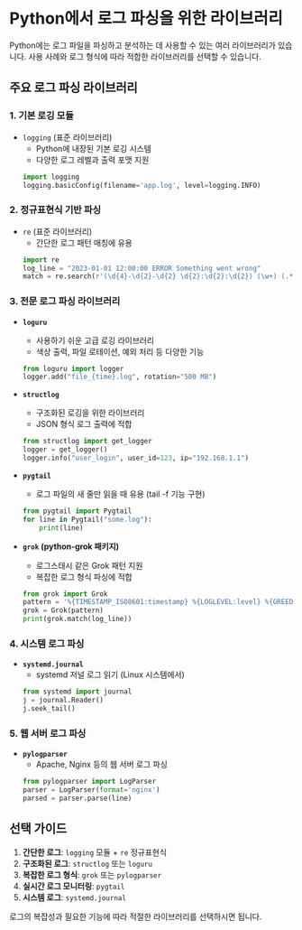 # Python에서 로그 파싱을 위한 라이브러리

Python에는 로그 파일을 파싱하고 분석하는 데 사용할 수 있는 여러 라이브러리가 있습니다. 사용 사례와 로그 형식에 따라 적합한 라이브러리를 선택할 수 있습니다.

## 주요 로그 파싱 라이브러리

### 1. **기본 로깅 모듈**
- `logging` (표준 라이브러리)
  - Python에 내장된 기본 로깅 시스템
  - 다양한 로그 레벨과 출력 포맷 지원
  ```python
  import logging
  logging.basicConfig(filename='app.log', level=logging.INFO)
  ```

### 2. **정규표현식 기반 파싱**
- `re` (표준 라이브러리)
  - 간단한 로그 패턴 매칭에 유용
  ```python
  import re
  log_line = "2023-01-01 12:00:00 ERROR Something went wrong"
  match = re.search(r'(\d{4}-\d{2}-\d{2} \d{2}:\d{2}:\d{2}) (\w+) (.*)', log_line)
  ```

### 3. **전문 로그 파싱 라이브러리**
- **`loguru`**
  - 사용하기 쉬운 고급 로깅 라이브러리
  - 색상 출력, 파일 로테이션, 예외 처리 등 다양한 기능
  ```python
  from loguru import logger
  logger.add("file_{time}.log", rotation="500 MB")
  ```

- **`structlog`**
  - 구조화된 로깅을 위한 라이브러리
  - JSON 형식 로그 출력에 적합
  ```python
  from structlog import get_logger
  logger = get_logger()
  logger.info("user_login", user_id=123, ip="192.168.1.1")
  ```

- **`pygtail`**
  - 로그 파일의 새 줄만 읽을 때 유용 (tail -f 기능 구현)
  ```python
  from pygtail import Pygtail
  for line in Pygtail("some.log"):
      print(line)
  ```

- **`grok` (python-grok 패키지)**
  - 로그스태시 같은 Grok 패턴 지원
  - 복잡한 로그 형식 파싱에 적합
  ```python
  from grok import Grok
  pattern = '%{TIMESTAMP_ISO8601:timestamp} %{LOGLEVEL:level} %{GREEDYDATA:message}'
  grok = Grok(pattern)
  print(grok.match(log_line))
  ```

### 4. **시스템 로그 파싱**
- **`systemd.journal`**
  - systemd 저널 로그 읽기 (Linux 시스템에서)
  ```python
  from systemd import journal
  j = journal.Reader()
  j.seek_tail()
  ```

### 5. **웹 서버 로그 파싱**
- **`pylogparser`**
  - Apache, Nginx 등의 웹 서버 로그 파싱
  ```python
  from pylogparser import LogParser
  parser = LogParser(format='nginx')
  parsed = parser.parse(line)
  ```

## 선택 가이드

1. **간단한 로그**: `logging` 모듈 + `re` 정규표현식
2. **구조화된 로그**: `structlog` 또는 `loguru`
3. **복잡한 로그 형식**: `grok` 또는 `pylogparser`
4. **실시간 로그 모니터링**: `pygtail`
5. **시스템 로그**: `systemd.journal`

로그의 복잡성과 필요한 기능에 따라 적절한 라이브러리를 선택하시면 됩니다.